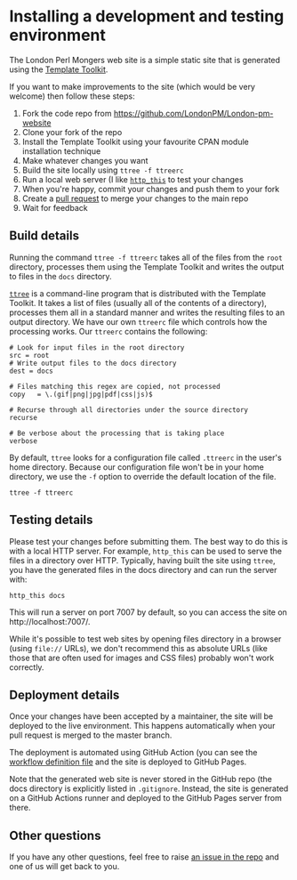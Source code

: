 # Installing a development and testing environment

The London Perl Mongers web site is a simple static site that is generated
using the [Template Toolkit](https://tt2.org/).

If you want to make improvements to the site (which would be very welcome)
then follow these steps:

1. Fork the code repo from https://github.com/LondonPM/London-pm-website
1. Clone your fork of the repo
1. Install the Template Toolkit using your favourite CPAN module installation technique
1. Make whatever changes you want
1. Build the site locally using `ttree -f ttreerc`
1. Run a local web server (I like [`http_this`](https://metacpan.org/pod/App::HTTPThis) to test your changes
1. When you're happy, commit your changes and push them to your fork
1. Create a [pull request](https://github.com/LondonPM/London-pm-website/pulls) to merge your changes to the main repo
1. Wait for feedback

## Build details

Running the command `ttree -f ttreerc` takes all of the files from the `root`
directory, processes them using the Template Toolkit and writes the output to
files in the `docs` directory.

[`ttree`](https://metacpan.org/dist/Template-Toolkit/view/bin/ttree) is a
command-line program that is distributed with the Template Toolkit. It takes
a list of files (usually all of the contents of a directory), processes them
all in a standard manner and writes the resulting files to an output
directory. We have our own `ttreerc` file which controls how the processing
works. Our `ttreerc` contains the following:

    # Look for input files in the root directory
    src = root
    # Write output files to the docs directory
    dest = docs

    # Files matching this regex are copied, not processed
    copy   = \.(gif|png|jpg|pdf|css|js)$

    # Recurse through all directories under the source directory
    recurse

    # Be verbose about the processing that is taking place
    verbose

By default, `ttree` looks for a configuration file called `.ttreerc` in
the user's home directory. Because our configuration file won't be in your
home directory, we use the `-f` option to override the default location of
the file.

    ttree -f ttreerc

## Testing details

Please test your changes before submitting them. The best way to do this is
with a local HTTP server. For example, `http_this` can be used to serve the
files in a directory over HTTP. Typically, having built the site using
`ttree`, you have the generated files in the docs directory and can run the
server with:

    http_this docs

This will run a server on port 7007 by default, so you can access the site on
http://localhost:7007/.

While it's possible to test web sites by opening files directory in a browser
(using `file://` URLs), we don't recommend this as absolute URLs (like those
that are often used for images and CSS files) probably won't work correctly.

## Deployment details

Once your changes have been accepted by a maintainer, the site will be
deployed to the live environment. This happens automatically when your
pull request is merged to the master branch.

The deployment is automated using GitHub Action (you can see the
[workflow definition file](https://github.com/LondonPM/London-pm-website/blob/master/.github/workflows/buildsite.yml)
and the site is deployed to GitHub Pages.

Note that the generated web site is never stored in the GitHub repo (the
docs directory is explicitly listed in `.gitignore`. Instead, the site
is generated on a GitHub Actions runner and deployed to the GitHub Pages
server from there.

## Other questions

If you have any other questions, feel free to raise
[an issue in the repo](https://github.com/LondonPM/London-pm-website/issues)
and one of us will get back to you.

